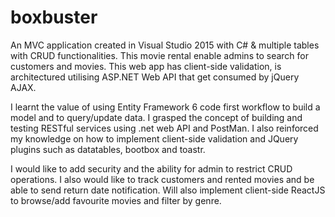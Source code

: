 # boxbuster

An MVC application created in Visual Studio 2015 with C# & multiple tables with CRUD functionalities. This movie rental enable admins to search for customers and movies. This web app has client-side validation, is architectured utilising ASP.NET Web API that get consumed by jQuery AJAX.
                       
I learnt the value of using Entity Framework 6 code first workflow to build a model and to query/update data. I grasped the concept of building and testing RESTful services using .net web API and PostMan. I also reinforced my knowledge on how to implement client-side validation and JQuery plugins such as datatables, bootbox and toastr.</p>
                                
I would like to add security and the ability for admin to restrict CRUD operations. I also would like to track customers and rented movies and be able to send return date notification. Will also implement client-side ReactJS to browse/add favourite movies and filter by genre.
